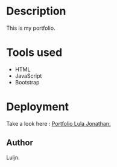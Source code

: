 # Description

This is my portfolio.

# Tools used

- HTML
- JavaScript
- Bootstrap

# Deployment

Take a look here : <a href = "https://luljn.github.io/porfolio-luljn/" target = "blank">Portfolio Lula Jonathan.</a>

## Author

Luljn.
